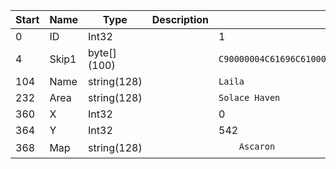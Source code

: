 |Start|Name|Type|Description|Example|
|---|---|---|:---:|---|
|0|ID|Int32||1|
|4|Skip1|byte[] (100)||`C90000004C61696C61000000000000000000000000000000000000000000000000000000000000000000000000000000000000000000000000000000000000000000000000000000000000000000000001000000000000000000000000000000C9000000`|
|104|Name|string(128)||`Laila`|
|232|Area|string(128)||`Solace Haven`|
|360|X|Int32||0|
|364|Y|Int32||542|
|368|Map|string(128)||`	Ascaron`|
